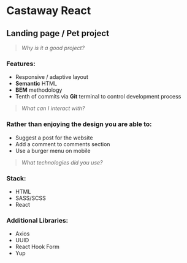 # Castaway React

## Landing page / Pet project

> *Why is it a good project?*

### Features:

- Responsive / adaptive layout
- **Semantic** HTML
- **BEM** methodology
- Tenth of commits via **Git** terminal to control development process

> *What can I interact with?*

### Rather than enjoying the design you are able to:

- Suggest a post for the website
- Add a comment to comments section
- Use a burger menu on mobile

> *What technologies did you use?*

### Stack:

- HTML
- SASS/SCSS
- React

### Additional Libraries:

- Axios
- UUID
- React Hook Form
- Yup
